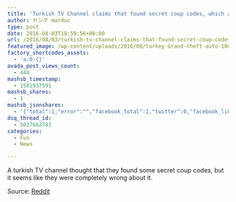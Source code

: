 ```yaml
---
title: 'Turkish TV Channel claims that found secret coup codes, which actually are Grand Theft Auto IV cheat  codes'
author: ヤング marduc
type: post
date: 2016-08-03T18:59:56+00:00
url: /2016/08/03/turkish-tv-channel-claims-that-found-secret-coup-codes-which-actually-are-grand-theft-auto-iv-cheat-codes/
featured_image: /wp-content/uploads/2016/08/turkey-Grand-theft-auto-100x52.jpg
factory_shortcodes_assets:
  - 'a:0:{}'
avada_post_views_count:
  - 444
mashsb_timestamp:
  - 1581937591
mashsb_shares:
  - 1
mashsb_jsonshares:
  - '{"total":1,"error":"","facebook_total":1,"twitter":0,"facebook_likes":1,"facebook_comments":0}'
dsq_thread_id:
  - 5037662783
categories:
  - Fun
  - News

---
```

A turkish TV channel thought that they found some secret coup codes, but it seems like they were completely wrong about it.

<!--more-->

  
Source: [Reddit][1]

 [1]: https://www.reddit.com/r/videos/comments/4vupn6/a_turkish_tv_channel_made_an_exclusive_story/